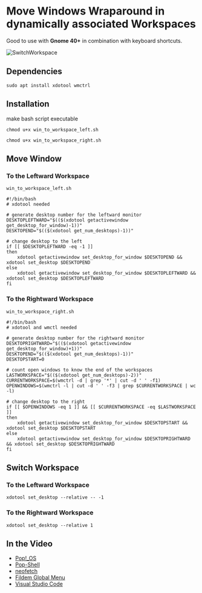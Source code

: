 # Move Windows Wraparound in dynamically associated Workspaces
Good to use with **Gnome 40+** in combination with keyboard shortcuts.

![SwitchWorkspace](workspaceswitch.gif)

## Dependencies
```
sudo apt install xdotool wmctrl
```

## Installation
make bash script executable
```
chmod u+x win_to_workspace_left.sh
```
```
chmod u+x win_to_workspace_right.sh
```

## Move Window
### To the Leftward Workspace
```
win_to_workspace_left.sh
```

```
#!/bin/bash
# xdotool needed

# generate desktop number for the leftward monitor
DESKTOPLEFTWARD="$(($(xdotool getactivewindow get_desktop_for_window)-1))"
DESKTOPEND="$(($(xdotool get_num_desktops)-1))"

# change desktop to the left
if [[ $DESKTOPLEFTWARD -eq -1 ]]
then
    xdotool getactivewindow set_desktop_for_window $DESKTOPEND && xdotool set_desktop $DESKTOPEND
else
    xdotool getactivewindow set_desktop_for_window $DESKTOPLEFTWARD && xdotool set_desktop $DESKTOPLEFTWARD
fi
```

### To the Rightward Workspace
```
win_to_workspace_right.sh
```

```
#!/bin/bash
# xdotool and wmctl needed

# generate desktop number for the rightward monitor
DESKTOPRIGHTWARD="$(($(xdotool getactivewindow get_desktop_for_window)+1))"
DESKTOPEND="$(($(xdotool get_num_desktops)-1))"
DESKTOPSTART=0

# count open windows to know the end of the workspaces
LASTWORKSPACE="$(($(xdotool get_num_desktops)-2))"
CURRENTWORKSPACE=$(wmctrl -d | grep '*' | cut -d ' ' -f1)
OPENWINDOWS=$(wmctrl -l | cut -d ' ' -f3 | grep $CURRENTWORKSPACE | wc -l)

# change desktop to the right
if [[ $OPENWINDOWS -eq 1 ]] && [[ $CURRENTWORKSPACE -eq $LASTWORKSPACE ]]
then
    xdotool getactivewindow set_desktop_for_window $DESKTOPSTART && xdotool set_desktop $DESKTOPSTART
else
    xdotool getactivewindow set_desktop_for_window $DESKTOPRIGHTWARD && xdotool set_desktop $DESKTOPRIGHTWARD
fi
```

## Switch Workspace

### To the Leftward Workspace
```
xdotool set_desktop --relative -- -1
```

### To the Rightward Workspace
```
xdotool set_desktop --relative 1
```

## In the Video
* [Pop!_OS](https://pop.system76.com/)
* [Pop-Shell](https://github.com/pop-os/shell)
* [neofetch](https://github.com/dylanaraps/neofetch)
* [Fildem Global Menu](https://github.com/gonzaarcr/Fildem)
* [Visual Studio Code](https://code.visualstudio.com/)